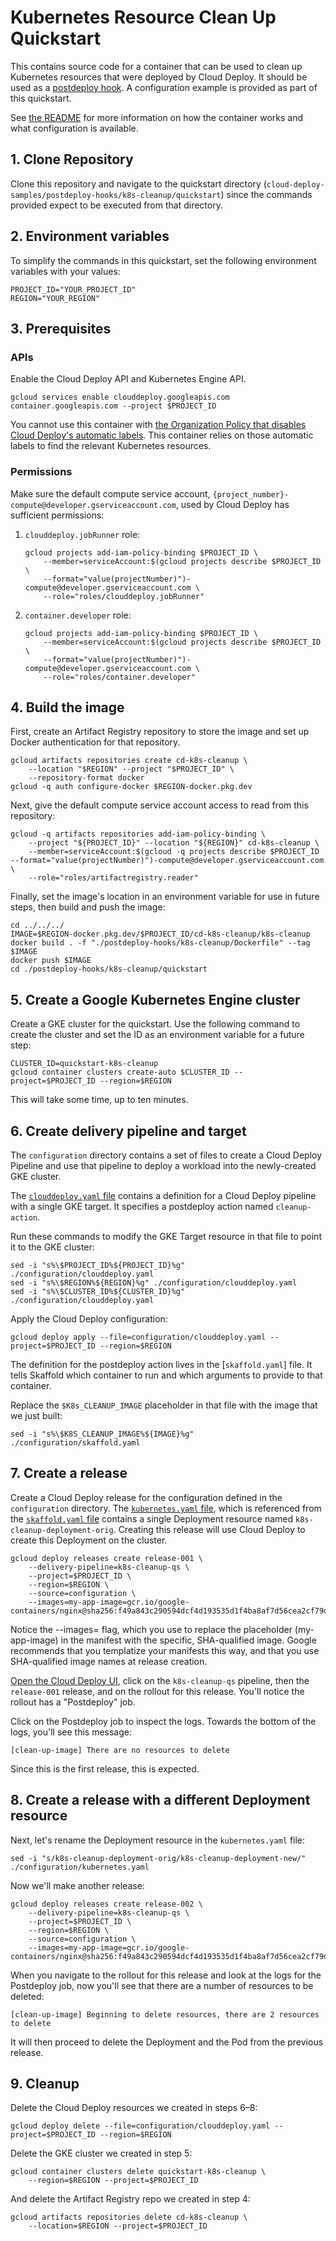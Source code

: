 # Kubernetes Resource Clean Up Quickstart

This contains source code for a container that can be used to clean up
Kubernetes resources that were deployed by Cloud Deploy. It should be used as a
[postdeploy hook](https://cloud.google.com/deploy/docs/hooks). A configuration
example is provided as part of this quickstart.

See [the README](../README.md) for more information on how the container works
and what configuration is available.

## 1. Clone Repository

Clone this repository and navigate to the quickstart directory
(`cloud-deploy-samples/postdeploy-hooks/k8s-cleanup/quickstart`) since the
commands provided expect to be executed from that directory.

## 2. Environment variables

To simplify the commands in this quickstart, set the following environment
variables with your values:

```shell
PROJECT_ID="YOUR_PROJECT_ID"
REGION="YOUR_REGION"
```

## 3. Prerequisites

### APIs

Enable the Cloud Deploy API and Kubernetes Engine API.

```shell
gcloud services enable clouddeploy.googleapis.com container.googleapis.com --project $PROJECT_ID
```

You cannot use this container with
[the Organization Policy that disables Cloud Deploy's automatic labels](https://cloud.google.com/deploy/docs/labels-annotations#disabling_automatic_labels).
This container relies on those automatic labels to find the relevant Kubernetes
resources.

### Permissions

Make sure the default compute service account,
`{project_number}-compute@developer.gserviceaccount.com`, used by Cloud Deploy
has sufficient permissions:

1.  `clouddeploy.jobRunner` role:

    ```shell
    gcloud projects add-iam-policy-binding $PROJECT_ID \
        --member=serviceAccount:$(gcloud projects describe $PROJECT_ID \
        --format="value(projectNumber)")-compute@developer.gserviceaccount.com \
        --role="roles/clouddeploy.jobRunner"
    ```

2.  `container.developer` role:

    ```shell
    gcloud projects add-iam-policy-binding $PROJECT_ID \
        --member=serviceAccount:$(gcloud projects describe $PROJECT_ID \
        --format="value(projectNumber)")-compute@developer.gserviceaccount.com \
        --role="roles/container.developer"
    ```

## 4. Build the image

First, create an Artifact Registry repository to store the image and set up
Docker authentication for that repository.

```shell
gcloud artifacts repositories create cd-k8s-cleanup \
    --location "$REGION" --project "$PROJECT_ID" \
    --repository-format docker
gcloud -q auth configure-docker $REGION-docker.pkg.dev
```

Next, give the default compute service account access to read from this
repository:

```shell
gcloud -q artifacts repositories add-iam-policy-binding \
    --project "${PROJECT_ID}" --location "${REGION}" cd-k8s-cleanup \
    --member=serviceAccount:$(gcloud -q projects describe $PROJECT_ID --format="value(projectNumber)")-compute@developer.gserviceaccount.com \
    --role="roles/artifactregistry.reader"
```

Finally, set the image's location in an environment variable for use in future
steps, then build and push the image:

```shell
cd ../../../
IMAGE=$REGION-docker.pkg.dev/$PROJECT_ID/cd-k8s-cleanup/k8s-cleanup
docker build . -f "./postdeploy-hooks/k8s-cleanup/Dockerfile" --tag $IMAGE
docker push $IMAGE
cd ./postdeploy-hooks/k8s-cleanup/quickstart
```

## 5. Create a Google Kubernetes Engine cluster

Create a GKE cluster for the quickstart. Use the following command to create the
cluster and set the ID as an environment variable for a future step:

```shell
CLUSTER_ID=quickstart-k8s-cleanup
gcloud container clusters create-auto $CLUSTER_ID --project=$PROJECT_ID --region=$REGION
```

This will take some time, up to ten minutes.

## 6. Create delivery pipeline and target

The `configuration` directory contains a set of files to create a Cloud Deploy
Pipeline and use that pipeline to deploy a workload into the newly-created GKE
cluster.

The [`clouddeploy.yaml` file](configuration/clouddeploy.yaml) contains a
definition for a Cloud Deploy pipeline with a single GKE target. It specifies a
postdeploy action named `cleanup-action`.

Run these commands to modify the GKE Target resource in that file to point it to
the GKE cluster:

```shell
sed -i "s%\$PROJECT_ID%${PROJECT_ID}%g" ./configuration/clouddeploy.yaml
sed -i "s%\$REGION%${REGION}%g" ./configuration/clouddeploy.yaml
sed -i "s%\$CLUSTER_ID%${CLUSTER_ID}%g" ./configuration/clouddeploy.yaml
```

Apply the Cloud Deploy configuration:

```shell
gcloud deploy apply --file=configuration/clouddeploy.yaml --project=$PROJECT_ID --region=$REGION
```

The definition for the postdeploy action lives in the [`skaffold.yaml`] file. It
tells Skaffold which container to run and which arguments to provide to that
container.

Replace the `$K8s_CLEANUP_IMAGE` placeholder in that file with the image that we
just built:

```shell
sed -i "s%\$K8S_CLEANUP_IMAGE%${IMAGE}%g" ./configuration/skaffold.yaml
```

## 7. Create a release

Create a Cloud Deploy release for the configuration defined in the
`configuration` directory. The
[`kubernetes.yaml` file](configuration/kubernetes.yaml), which is referenced
from the [`skaffold.yaml` file](configuration/skaffold.yaml) contains a single
Deployment resource named `k8s-cleanup-deployment-orig`. Creating this release
will use Cloud Deploy to create this Deployment on the cluster.

```shell
gcloud deploy releases create release-001 \
    --delivery-pipeline=k8s-cleanup-qs \
    --project=$PROJECT_ID \
    --region=$REGION \
    --source=configuration \
    --images=my-app-image=gcr.io/google-containers/nginx@sha256:f49a843c290594dcf4d193535d1f4ba8af7d56cea2cf79d1e9554f077f1e7aaa
```

Notice the --images= flag, which you use to replace the placeholder
(my-app-image) in the manifest with the specific, SHA-qualified image. Google
recommends that you templatize your manifests this way, and that you use
SHA-qualified image names at release creation.

[Open the Cloud Deploy UI](https://console.cloud.google.com/deploy), click on
the `k8s-cleanup-qs` pipeline, then the `release-001` release, and on the
rollout for this release. You'll notice the rollout has a "Postdeploy" job.

Click on the Postdeploy job to inspect the logs. Towards the bottom of the logs,
you'll see this message:

`[clean-up-image] There are no resources to delete`

Since this is the first release, this is expected.

## 8. Create a release with a different Deployment resource

Next, let's rename the Deployment resource in the `kubernetes.yaml` file:

```shell
sed -i "s/k8s-cleanup-deployment-orig/k8s-cleanup-deployment-new/" ./configuration/kubernetes.yaml
```

Now we'll make another release:

```shell
gcloud deploy releases create release-002 \
    --delivery-pipeline=k8s-cleanup-qs \
    --project=$PROJECT_ID \
    --region=$REGION \
    --source=configuration \
    --images=my-app-image=gcr.io/google-containers/nginx@sha256:f49a843c290594dcf4d193535d1f4ba8af7d56cea2cf79d1e9554f077f1e7aaa
```

When you navigate to the rollout for this release and look at the logs for the
Postdeploy job, now you'll see that there are a number of resources to be
deleted:

`[clean-up-image] Beginning to delete resources, there are 2 resources to
delete`

It will then proceed to delete the Deployment and the Pod from the previous
release.

## 9. Cleanup

Delete the Cloud Deploy resources we created in steps 6–8:

```shell
gcloud deploy delete --file=configuration/clouddeploy.yaml --project=$PROJECT_ID --region=$REGION
```

Delete the GKE cluster we created in step 5:

```shell
gcloud container clusters delete quickstart-k8s-cleanup \
    --region=$REGION --project=$PROJECT_ID
```

And delete the Artifact Registry repo we created in step 4:

```shell
gcloud artifacts repositories delete cd-k8s-cleanup \
    --location=$REGION --project=$PROJECT_ID
```
